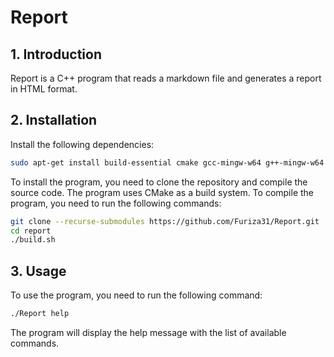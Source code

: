 # Report

## 1. Introduction

Report is a C++ program that reads a markdown file and generates a report in HTML format.

## 2. Installation

Install the following dependencies:

```bash
sudo apt-get install build-essential cmake gcc-mingw-w64 g++-mingw-w64
```

To install the program, you need to clone the repository and compile the source code. The program uses CMake as a build system. To compile the program, you need to run the following commands:

```bash
git clone --recurse-submodules https://github.com/Furiza31/Report.git
cd report
./build.sh
```

## 3. Usage

To use the program, you need to run the following command:

```bash
./Report help
```

The program will display the help message with the list of available commands.
